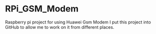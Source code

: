 # RPi_GSM_Modem
Raspberry pi project for using Huawei Gsm Modem
I put this project into GitHub to allow me to work on it from different places.
